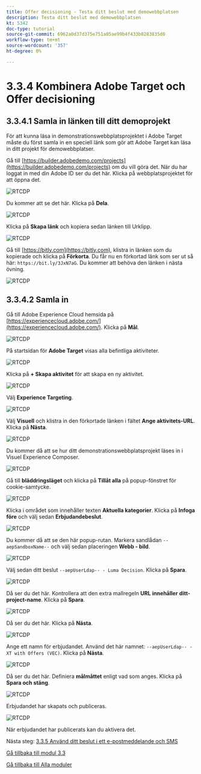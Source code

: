```yaml
---
title: Offer decisioning - Testa ditt beslut med demowebbplatsen
description: Testa ditt beslut med demowebbplatsen
kt: 5342
doc-type: tutorial
source-git-commit: 6962a0d37d375e751a05ae99b4f433b0283835d0
workflow-type: tm+mt
source-wordcount: '357'
ht-degree: 0%

---
```


# 3.3.4 Kombinera Adobe Target och Offer decisioning

## 3.3.4.1 Samla in länken till ditt demoprojekt

För att kunna läsa in demonstrationswebbplatsprojektet i Adobe Target måste du först samla in en speciell länk som gör att Adobe Target kan läsa in ditt projekt för demowebbplatser.

Gå till [https://builder.adobedemo.com/projects](https://builder.adobedemo.com/projects) om du vill göra det. När du har loggat in med din Adobe ID ser du det här. Klicka på webbplatsprojektet för att öppna det.

![RTCDP](./images/builder1.png)

Du kommer att se det här. Klicka på **Dela**.

![RTCDP](./images/builder2.png)

Klicka på **Skapa länk** och kopiera sedan länken till Urklipp.

![RTCDP](./images/builder3.png)

Gå till [https://bitly.com](https://bitly.com), klistra in länken som du kopierade och klicka på **Förkorta**. Du får nu en förkortad länk som ser ut så här: `https://bit.ly/3JxN7aG`. Du kommer att behöva den länken i nästa övning.

![RTCDP](./images/builder4.png)

## 3.3.4.2 Samla in

Gå till Adobe Experience Cloud hemsida på [https://experiencecloud.adobe.com/](https://experiencecloud.adobe.com/). Klicka på **Mål**.

![RTCDP](./../../../modules/rtcdp-b2c/module2.3/images/excl.png)

På startsidan för **Adobe Target** visas alla befintliga aktiviteter.

![RTCDP](./../../../modules/rtcdp-b2c/module2.3/images/exclatov.png)

Klicka på **+ Skapa aktivitet** för att skapa en ny aktivitet.

![RTCDP](./../../../modules/rtcdp-b2c/module2.3/images/exclatcr.png)

Välj **Experience Targeting**.

![RTCDP](./images/exclatcrxt.png)

Välj **Visuell** och klistra in den förkortade länken i fältet **Ange aktivitets-URL**. Klicka på **Nästa**.

![RTCDP](./images/exclatcrxt1.png)

Du kommer då att se hur ditt demonstrationswebbplatsprojekt läses in i Visuel Experience Composer.

![RTCDP](./images/vec1.png)

Gå till **bläddringsläget** och klicka på **Tillåt alla** på popup-fönstret för cookie-samtycke.

![RTCDP](./images/vec2.png)

Klicka i området som innehåller texten **Aktuella kategorier**. Klicka på **Infoga före** och välj sedan **Erbjudandebeslut**.

![RTCDP](./images/vec3.png)

Du kommer då att se den här popup-rutan. Markera sandlådan `--aepSandboxName--` och välj sedan placeringen **Webb - bild**.

![RTCDP](./images/vec4.png)

Välj sedan ditt beslut `--aepUserLdap-- - Luma Decision`. Klicka på **Spara**.

![RTCDP](./images/vec5.png)

Då ser du det här. Kontrollera att den extra mallregeln **URL** **innehåller** **ditt-project-name**. Klicka på **Spara**.

![RTCDP](./images/vec6.png)

Då ser du det här. Klicka på **Nästa**.

![RTCDP](./images/vec7.png)

Ange ett namn för erbjudandet. Använd det här namnet: `--aepUserLdap-- - XT with Offers (VEC)`. Klicka på **Nästa**.

![RTCDP](./images/vec8.png)

Då ser du det här. Definiera **målmåttet** enligt vad som anges. Klicka på **Spara och stäng**.

![RTCDP](./images/vec9.png)

Erbjudandet har skapats och publiceras.

![RTCDP](./images/vec10.png)

När erbjudandet har publicerats kan du aktivera det.

Nästa steg: [3.3.5 Använd ditt beslut i ett e-postmeddelande och SMS](./ex5.md)

[Gå tillbaka till modul 3.3](./offer-decisioning.md)

[Gå tillbaka till Alla moduler](./../../../overview.md)
